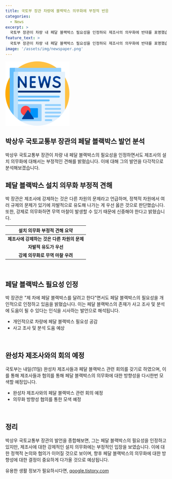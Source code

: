 ```yaml
---
title: 국토부 장관 차량에 블랙박스 의무화에 부정적 반응
categories:
  - News
excerpt: >
  국토부 장관이 차량 내 페달 블랙박스 필요성을 인정하되 제조사의 의무화에 반대를 표명했습니다. 그는 개인 차량에 설치할 의향을 밝히며, 규제 문제와 무역 마찰 가능성을 우려하며 의무화에 신중해야 한다고 강조했습니다. 이에 대응해 국토부는 제조사들과 관련 회의를 예정하고 있습니다. (단어 수: 55)
feature_text: >
  국토부 장관이 차량 내 페달 블랙박스 필요성을 인정하되 제조사의 의무화에 반대를 표명했습니다. 그는 개인 차량에 설치할 의향을 밝히며, 규제 문제와 무역 마찰 가능성을 우려하며 의무화에 신중해야 한다고 강조했습니다. 이에 대응해 국토부는 제조사들과 관련 회의를 예정하고 있습니다. (단어 수: 55)
image: '/assets/img/newspaper.png'
---
```


<p><img src="/assets/img/newspaper.png" alt="kimp 속보" /></p>

<h2>박상우 국토교통부 장관의 페달 블랙박스 발언 분석</h2>

<p data-ke-size="size16">박상우 국토교통부 장관이 차량 내 페달 블랙박스의 필요성을 인정하면서도 제조사의 설치 의무화에 대해서는 부정적인 견해를 밝혔습니다. 이에 대해 그의 발언을 다각적으로 분석해보겠습니다.</p>

<h2 data-ke-size="size26">페달 블랙박스 설치 의무화 부정적 견해</h2>

<p data-ke-size="size16">박 장관은 제조사에 강제하는 것은 다른 차원의 문제라고 언급하며, 정책적 차원에서 여러 규제의 문제가 있기에 자발적으로 유도해 나가는 게 우선 옳은 것으로 판단했습니다. 또한, 강제로 의무화하면 무역 마찰이 발생할 수 있기 때문에 신중해야 한다고 밝혔습니다.</p>

<table>
<thead>
<tr>
<th>설치 의무화 부정적 견해 요약</th>
</tr>
</thead>
<tbody>
<tr>
<td style="text-align: center; height: 17px;"><b>제조사에 강제하는 것은 다른 차원의 문제</b></td>
</tr>
<tr>
<td style="text-align: center; height: 17px;"><b>자발적 유도가 우선</b></td>
</tr>
<tr>
<td style="text-align: center; height: 17px;"><b>강제 의무화로 무역 마찰 우려</b></td>
</tr>
</tbody>
</table>

<p data-ke-size="size16">&nbsp;</p>

<h2 data-ke-size="size26">페달 블랙박스 필요성 인정</h2>

<p data-ke-size="size16">박 장관은 "제 차에 페달 블랙박스를 달려고 한다"면서도 페달 블랙박스의 필요성을 개인적으로 인정하고 있음을 밝혔습니다. 이는 페달 블랙박스의 존재가 사고 조사 및 분석에 도움이 될 수 있다는 인식을 시사하는 발언으로 해석됩니다.</p>

<ul>
<li>개인적으로 차량에 페달 블랙박스 필요성 공감</li>
<li>사고 조사 및 분석 도움 예상</li>
</ul>

<p data-ke-size="size16">&nbsp;</p>

<h2 data-ke-size="size26">완성차 제조사와의 회의 예정</h2>

<p data-ke-size="size16">국토부는 내일(11일) 완성차 제조사들과 페달 블랙박스 관련 회의를 갖기로 하였으며, 이를 통해 제조사들과 협의를 통해 페달 블랙박스의 의무화에 대한 방향성을 다시한번 모색할 예정입니다.</p>

<ul>
<li>완성차 제조사와의 페달 블랙박스 관련 회의 예정</li>
<li>의무화 방향성 협의를 통한 모색 예정</li>
</ul>

<p data-ke-size="size16">&nbsp;</p>

<h2 data-ke-size="size26">정리</h2>

<p data-ke-size="size16">박상우 국토교통부 장관의 발언을 종합해보면, 그는 페달 블랙박스의 필요성을 인정하고 있지만, 제조사에 대한 강제적인 설치 의무화에는 부정적인 입장을 보였습니다. 이에 대한 정책적 논의와 협의가 이어질 것으로 보이며, 향후 페달 블랙박스의 의무화에 대한 방향성에 대한 결정이 중요하게 다가올 것으로 예상됩니다.</p>
유용한 생활 정보가 필요하시다면, <a href="https://qoogle.tistory.com" rel="dofollow">qoogle.tistory.com</a>



